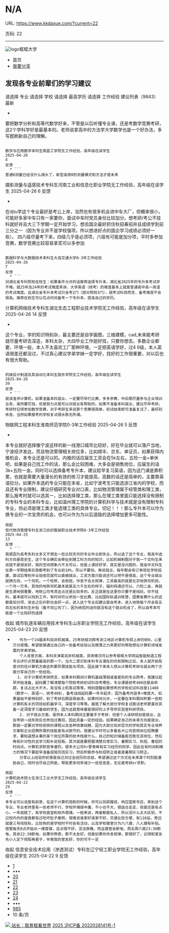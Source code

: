 # N/A

URL: https://www.kkdaxue.com/?current=22

页码: 22

---

![logo](https://www.kkdaxue.com/?current=22)框框大学
  * 首页
  * [我要分享](https://www.kkdaxue.com/post/add)


## 发现各专业前辈们的学习建议
请选择
专业
请选择
学校
请选择
最高学历
请选择
工作经验
建议列表（9843）
最新
  * ```
要把数学分析和高等代数学好来，不管是以后听懂专业课，还是考数学竞赛考研，这2个学科学好是最基本的。老师说拿高中的方法学大学数学也是一个好办法，多写题刷新自己的理解。
```

数学与应用数学本科生南昌工学院无工作经验，高年级在读学生
2025-04-26
4
反馈
  * ```
普通0测量已经没什么搞头了，新型高效0的测量模式和方法才是未来

```

摄影测量与遥感技术专科生河南工业和信息化职业学院无工作经验，高年级在读学生
2025-04-26
6
反馈
  * ```
在djtu学这个专业最好是考公上岸，当然也有很多机会进中车大厂，但概率很小，可能好多家中车只有一家要你，面试中车时党员身份比较加分。想考研/考公不挂科就好并且大三下学期一定开始学习，想去国企最好抓住秋招春招并且成绩学到前三分之一（因为专业并不是学校强项，所以想进好点的国企学习成绩必须好一些）。
四六级尽量考下来，四级几乎是必须项，六级有可能是加分项，平时多参加竞赛，数学竞赛比较容易拿奖可以多参加
```

数据科学与大数据技术本科生大连交通大学0-3年工作经验
2025-04-26
7
反馈
  * ```
对湖北省专科院校在校生：如果条件允许的话推荐选择专升本，湖北省2025年的专升本考试并不难。就25年及24年的考试难度来讲，大学英语（统考）的难度基本上就是普通高中高一英语的考试难度。且湖北省专升本考试只会考2门（部分院校3门），就考试科目而言，备考难度不会很高。推荐在校生可以花点时间备考一下专升本，提高自己的学历。
```

计算机网络技术专科生湖北生态工程职业技术学院无工作经验，高年级在读学生
2025-04-26
14
反馈
  * ```
这个专业，学的知识特别杂，最主要还是自学画图，三维建模，cad,未来能考研就尽量考研去深造，本科太杂，大四毕业工作挺好找，只要你想去，多数企业都要，环境一般，本人不太喜欢工厂那种环境，一定把英语学好，过4 6级，本人英语很差还都没过，不过真心建议学弟学妹一定学好，找好的工作很重要，对以后也有很大帮助。
```

机械设计制造及其自动化本科生陇东学院无工作经验，高年级在读学生
2025-04-26
39
反馈
  * ```
就读淮师计算机，如果准备本科就业，一定要尽早打比赛，多多参赛，中后期尽量参与企业培训业务，虽然要花钱，但是努力点是可以对就业有帮助的。如果不准备本科就业，建议尽早考研，考研时记得参加数学竞赛，对于考研生来说那个竞赛很简单，初试结束即可准备复试了，最好别休息，当然如果报考的学校复试很水那无所谓。
```

物联网工程本科生淮南师范学院0-3年工作经验
2025-04-26
5
反馈
  * ```
本专业就好选择像宁波这样的新一线港口城市比较好，好在毕业就可以落户当地，宁波经济发达，而且物流管理相关岗位多，比如顺丰、京东、单证员，如果获得内推机会，本专业还是可以的。内推的话应届生工资会在5k左右，五险一金+单休吧，如果是自己找工作的话，那么会比较困难，大多会是销售岗位，应届生的话3k+五险一金。同时可以选择备考专升本，建议趁早复习英语，因为这门课是靠积累，也就是需要大量漫长的有效的练习才能提高，高数的话还是简单的，主要靠英语拉分。如果升本选的专业只能在本省，比如宁波考生只能选浙江省内的学校，而且还有专业限制，建议仔细研究专业对口表，比如物流管理属于经管类和理工类，那么报考时就可以选其一，比如选择理工类，那么在理工类里面只能选择没有限制的专科专业的本科专业，比如温州理工学院的计算机科学与技术就是没有限制专科专业，但必须是理工类才能选理工类的具体专业。切记！！！那么专升本可以作为换专业的一次宝贵的机会，也可以作为为以后道路的选择增加更多可能性。
```
收起
现代物流管理专科生浙江纺织服装职业技术学院0-3年工作经验
2025-04-25
13
反馈
  * ```
我是因为高考失利太多又不想去一些比较天坑的专业毕业即失业，所以选了这个专业，我高中选科方向是政史生，这个专业确实会牵扯到理工科方向的知识，比如机械制图对于我一个文科生来说就不是很友好，我的空间想象力不太可以，但是上课好好学，其实是没问题的，我高中文科生在第一学期结束后我都考到了专业前10%，所以不要怕，再说就业，每年都会有订单班在学校组建，面试后等到毕业验收完就可以直接就业，工资方面只能说还可以吧不是很高，这个专业就业就俩方向，一个司机，一个检修，会倒班，作息不会太规律，工资最高的就是北京地铁司机岗，一个月一万多，其他的地铁司机基本就是五六千左右的样子，福利待遇还可以，六险二金，再就是生源地很重要，地铁公司考虑这点还是比较多的。反正就是在这里你只要不是纯玩，你不挂科，基本就可以找到工作，有时间可以参加一些比赛，比如国际轨道训练营，国赛省赛什么的这都是加分项，进去之后升职也会好一点，进入这个专业后建议是自考本，进入地铁每个月会有五百左右的本科生补贴（看不同公司了），因为统招的话你就没有这个就业机会了，所以自考本可能是一个比较好的选择
```
收起
城市轨道车辆应用技术专科生山东职业学院无工作经验，高年级在读学生
2025-04-23
20
反馈
  * ```
       作为一个24届本科双非机械类，25考研成功跨考浙江地区计算机专硕上岸的研0，心里万分感慨。希望能够通过自己的一些备考经验以及微薄之力来更好的帮助想在计算机领域发展的学弟学妹。
       个人背景方面，本科天津某双非机械类，具体情况可以参考框框大学网站智能制造工程专业评价点赞量最高的那一个。当大二意识到本科专业潜在的坑和限制之后，本人就开始有意识的往计算机方面去积累所需技能与项目。因此接下来本人想从计算机考研与就业两个方面分享自己的一些经验。
      1. 对于计算机考研而言，如果本科期间计算机基础薄弱或者是别的专业跨考，我建议趁早开始准备，起码要了解清楚每个院校考研初试科目考哪些，专业课是统考408还是自命题，复试占比大不大，有没有上机笔试等等。特别提醒如果想考的学校初试科目是11408（数学一、英语一、统考408），备考战线起码要一年半起步，因为备考内容多+难度大，如果基础不是特别好，到了考研后期容易崩溃。如果时间允许，一定要在本科期间积累一些和计算机有关的项目如机器学习、深度学习等等。据我了解大部分学校复试面试老师更喜欢具备一定深度学习基础的学生，因为这就意味着能很好的上手导师实验室科研项目。
       2. 对于就业方面，虽然本人本科期间主要着手于考研，但是个人读研规划是就业，且在考研一战失败后也参加过春招，因此具备一定的经验。如果确定自己的未来方向是就业，那就一定要对学校安排的课程以及各种琐事祛魅，因为大部分双非层次的学校其实专业培养方案和企业招聘所需的技能是有点脱节的。我建议平时可以多看各大公司官网岗位招聘要求，要知道想从事的某个岗位所需的技术栈是什么，自己的知识储备能否胜任该岗位，然后再有针对性的去学习和补足短板。其次就是要把握清楚日常实习、暑期实习、秋招、春招的时间点。计算机求职竞争激烈，很多大公司hr更青睐有实习经历的同学。因此在有时间和精力的情况下要趁早准备投简历找实习，然后积极参与秋招转正或者是暑期实习转正。
       分享以上经验的初衷是自己对过去经历的总结，希望通过这个方式在未来某个时刻能激励自己，同时也尽自己所能，帮助更多同学减少一些信息差，无论是考研or求职。
```
收起
计算机技术硕士生浙江工业大学无工作经验，高年级在读学生
2025-04-22
29
反馈
  * ```
本专业可以说是有前景，在这个计算机饱和的时候，你可以另辟蹊径，响应国家号召，来到这个专业，专业老师里有一些老师不行，学校环境很中庸，不小也不大，很适合走走，但是还是有点小，一年就腻了，有学校食堂和校外商铺，一般来说，两者都是私人，所以没什么太大区别，不过校内外的餐食都有过吃坏肚子案例，很难说谁家好谁家不好，交通比较方便，有116站，旁边就是三号线轻轨，比较狗的是学校时不时会有活动，以及学校寝室分为六八寝，八人寝有补贴，宿管每天8点开始从一楼查寝，这点很不好，没法爽睡，而且寝室会断电，周五周六是23:30断电，其余22:30断电，如果你熬夜，那不太友好，但是如果你作息规律，那很好了，记得和室友先小人定下规矩再君子，毕竟我的室友好，你的可不一定
```
收起
信息安全技术应用（渗透测试）专科生辽宁轻工职业学院无工作经验，高年级在读学生
2025-04-22
9
反馈


  * [1](https://www.kkdaxue.com/?current=1)
  * •••
  * [20](https://www.kkdaxue.com/?current=20)
  * [21](https://www.kkdaxue.com/?current=21)
  * [22](https://www.kkdaxue.com/?current=22)
  * [23](https://www.kkdaxue.com/?current=23)
  * [24](https://www.kkdaxue.com/?current=24)
  * •••
  * [985](https://www.kkdaxue.com/?current=985)
  * 10 条/页


[![](https://www.kkdaxue.com/?current=22) 站长：取景框看世界](https://space.bilibili.com/40427625 "1")[](https://space.bilibili.com/12890453 "2")[](https://www.laoyujianli.com "resume")
[2025 沪ICP备 2022028141号-1](https://beian.miit.gov.cn/)
